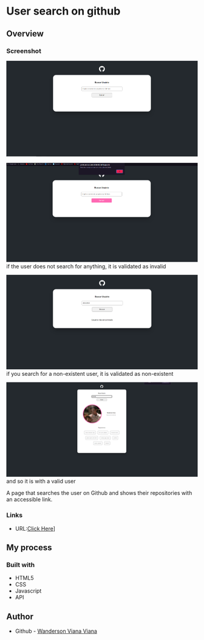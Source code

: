 # User search on github


## Overview

### Screenshot

![](./src/screenshots/screenshot1.png)

![](./src/screenshots/screenshot2.png)
if the user does not search for anything, it is validated as invalid

![](./src/screenshots/screenshot3.png)
if you search for a non-existent user, it is validated as non-existent

![](./src/screenshots/screenshot4.png)
and so it is with a valid user

A page that searches the user on Github and shows their repositories with an accessible link.

### Links

- URL:[Click Here](https://profound-zuccutto-b9bb42.netlify.app)]

## My process

### Built with

- HTML5
- CSS
- Javascript
- API

## Author

- Github - [Wanderson Viana Viana](https://github.com/Wandsv0)

